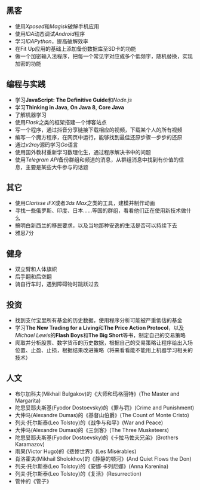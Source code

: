 ## 黑客

 - 使用*Xposed*和*Magisk*破解手机应用
 - 使用*IDA*动态调试*Android*程序
 - 学习*IDAPython*，提高破解效率
 - 在Fit Up应用的基础上添加备份数据库至SD卡的功能
 - 做一个加密输入法程序，把每一个常见字对应成多个低频字，随机替换，实现加密的功能

## 编程与实践

 - 学习**JavaScript: The Definitive Guide**和*Node.js*
 - 学习**Thinking in Java**, **On Java 8**, **Core Java**
 - 了解机器学习
 - 使用*Flask*之类的框架搭建一个博客站点
 - 写一个程序，通过抖音分享链接下载相应的视频，下载某个人的所有视频
 - 编写一个魔方程序，在网页中运行，能够找到最佳还原步骤一步步的还原
 - 通过*v2ray*源码学习*Go*语言
 - 使用国外教材重新学习数理化生，通过程序解决书中的问题
 - 使用*Telegram API*备份群组和频道的消息，从群组消息中找到有价值的信息，主要是某些大牛参与的话题

## 其它

 - 使用*Clarisse iFX*或者*3ds Max*之类的工具，建模并制作动画
 - 寻找一些俄罗斯、印度、日本……等国的群组，看看他们正在使用新技术做什么
 - 搞明白新西兰的移民要求，以及当地那种安逸的生活是否可以持续下去
 - 雅思7分

## 健身

 - 双立臂和人体旗帜
 - 后手翻和后空翻
 - 骑自行车时，遇到障碍物时跳跃过去

## 投资

 - 找到支付宝里所有基金的历史数据，使用程序分析可能被严重低估的基金
 - 学习**The New Trading for a Living**和**The Price Action Protocol**，以及*Michael Lewis*的**Flash Boys**和**The Big Short**等书，制定自己的交易策略
 - 爬取并分析股票、数字货币的历史数据，根据自己的交易策略让程序给出入场位置、止盈、止损，根据结果改进策略（将来看看能不能用上机器学习相关的技术）

## 人文

 - 布尔加科夫(Mikhail Bulgakov)的《大师和玛格丽特》(The Master and Margarita)
 - 陀思妥耶夫斯基(Fyodor Dostoevsky)的《罪与罚》(Crime and Punishment)
 - 大仲马(Alexandre Dumas)的《基督山伯爵》(The Count of Monte Cristo)
 - 列夫·托尔斯泰(Leo Tolstoy)的《战争与和平》(War and Peace)
 - 大仲马(Alexandre Dumas)的《三剑客》(The Three Musketeers)
 - 陀思妥耶夫斯基(Fyodor Dostoevsky)的《卡拉马佐夫兄弟》(Brothers Karamazov)
 - 雨果(Victor Hugo)的《悲惨世界》(Les Misérables)
 - 肖洛霍夫(Mikhail Sholokhov)的《静静的顿河》(And Quiet Flows the Don)
 - 列夫·托尔斯泰(Leo Tolstoy)的《安娜·卡列尼娜》(Anna Karenina)
 - 列夫·托尔斯泰(Leo Tolstoy)的《复活》(Resurrection)
 - 管仲的《管子》
